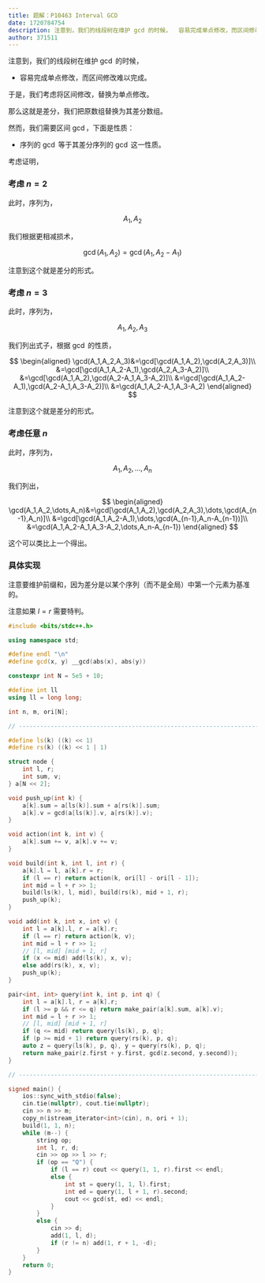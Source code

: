 ```yaml
---
title: 题解：P10463 Interval GCD
date: 1720784754
description: 注意到，我们的线段树在维护 gcd 的时候，  容易完成单点修改，而区间修改难以完成。 于是，我们考虑将区间修改，替换为单点修改。 那么这就是差分，我们把原数组替换为其差分数组。 然而，我们需要区间 gcd，下面是性质：  序列的
author: 371511
---
```


注意到，我们的线段树在维护 $\gcd$ 的时候，

+ 容易完成单点修改，而区间修改难以完成。

于是，我们考虑将区间修改，替换为单点修改。

那么这就是差分，我们把原数组替换为其差分数组。

然而，我们需要区间 $\gcd$，下面是性质：

+ 序列的 $\gcd$ 等于其差分序列的 $\gcd$ 这一性质。

考虑证明，

### 考虑 $n=2$

此时，序列为，

$$
A_1,A_2
$$

我们根据更相减损术，

$$
\gcd(A_1,A_2)=\gcd(A_1,A_2-A_1)
$$

注意到这个就是差分的形式。

### 考虑 $n=3$

此时，序列为，

$$
A_1,A_2,A_3
$$

我们列出式子，根据 $\gcd$ 的性质，

$$
\begin{aligned}
\gcd(A_1,A_2,A_3)&=\gcd[\gcd(A_1,A_2),\gcd(A_2,A_3)]\\
&=\gcd[\gcd(A_1,A_2-A_1),\gcd(A_2,A_3-A_2)]\\
&=\gcd[\gcd(A_1,A_2),\gcd(A_2-A_1,A_3-A_2)]\\
&=\gcd[\gcd(A_1,A_2-A_1),\gcd(A_2-A_1,A_3-A_2)]\\
&=\gcd(A_1,A_2-A_1,A_3-A_2)
\end{aligned}
$$

注意到这个就是差分的形式。

### 考虑任意 $n$

此时，序列为，

$$
A_1,A_2,\dots,A_n
$$

我们列出，

$$
\begin{aligned}
\gcd(A_1,A_2,\dots,A_n)&=\gcd[\gcd(A_1,A_2),\gcd(A_2,A_3),\dots,\gcd(A_{n-1},A_n)]\\
&=\gcd[\gcd(A_1,A_2-A_1),\dots,\gcd(A_{n-1},A_n-A_{n-1})]\\
&=\gcd(A_1,A_2-A_1,A_3-A_2,\dots,A_n-A_{n-1})
\end{aligned}
$$

这个可以类比上一个得出。

### 具体实现

注意要维护前缀和，因为差分是以某个序列（而不是全局）中第一个元素为基准的。

注意如果 $l=r$ 需要特判。

```cpp
#include <bits/stdc++.h>

using namespace std;

#define endl "\n"
#define gcd(x, y) __gcd(abs(x), abs(y))

constexpr int N = 5e5 + 10;

#define int ll
using ll = long long;

int n, m, ori[N];

// ----------------------------------------------------------------------------

#define ls(k) ((k) << 1)
#define rs(k) ((k) << 1 | 1)

struct node {
    int l, r;
    int sum, v;
} a[N << 2];

void push_up(int k) {
    a[k].sum = a[ls(k)].sum + a[rs(k)].sum;
    a[k].v = gcd(a[ls(k)].v, a[rs(k)].v);
}

void action(int k, int v) {
    a[k].sum += v, a[k].v += v;
}

void build(int k, int l, int r) {
    a[k].l = l, a[k].r = r;
    if (l == r) return action(k, ori[l] - ori[l - 1]);
    int mid = l + r >> 1;
    build(ls(k), l, mid), build(rs(k), mid + 1, r);
    push_up(k);
}

void add(int k, int x, int v) {
    int l = a[k].l, r = a[k].r;
    if (l == r) return action(k, v);
    int mid = l + r >> 1;
    // [l, mid] [mid + 1, r]
    if (x <= mid) add(ls(k), x, v);
    else add(rs(k), x, v);
    push_up(k);
}

pair<int, int> query(int k, int p, int q) {
    int l = a[k].l, r = a[k].r;
    if (l >= p && r <= q) return make_pair(a[k].sum, a[k].v);
    int mid = l + r >> 1;
    // [l, mid] [mid + 1, r]
    if (q <= mid) return query(ls(k), p, q);
    if (p >= mid + 1) return query(rs(k), p, q);
    auto z = query(ls(k), p, q), y = query(rs(k), p, q);
    return make_pair(z.first + y.first, gcd(z.second, y.second));
}

// ----------------------------------------------------------------------------

signed main() {
    ios::sync_with_stdio(false);
    cin.tie(nullptr), cout.tie(nullptr);
    cin >> n >> m;
    copy_n(istream_iterator<int>(cin), n, ori + 1);
    build(1, 1, n);
    while (m--) {
        string op;
        int l, r, d;
        cin >> op >> l >> r;
        if (op == "Q") {
            if (l == r) cout << query(1, 1, r).first << endl;
            else {
                int st = query(1, 1, l).first;
                int ed = query(1, l + 1, r).second;
                cout << gcd(st, ed) << endl;
            }
        }
        else {
            cin >> d;
            add(1, l, d);
            if (r != n) add(1, r + 1, -d);
        }
    }
    return 0;
}
```
